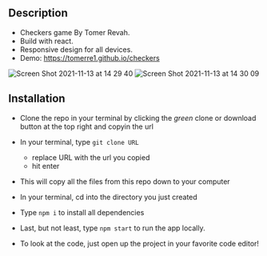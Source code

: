 

## Description

- Checkers game By Tomer Revah.
- Build with react.
- Responsive design for all devices.
- Demo: https://tomerre1.github.io/checkers


![Screen Shot 2021-11-13 at 14 29 40](https://user-images.githubusercontent.com/58183173/141643894-0e7eef57-864a-44fb-a132-827347cd0da5.png)
![Screen Shot 2021-11-13 at 14 30 09](https://user-images.githubusercontent.com/58183173/141643895-c865f8e0-bba6-48d9-b60d-e8ae11d0bfb2.png)

## Installation
- Clone the repo in your terminal by clicking the _green_ clone or download button at the top right and copyin the url
- In your terminal, type ```git clone URL```
  - replace URL with the url you copied
  - hit enter
- This will copy all the files from this repo down to your computer
- In your terminal, cd into the directory you just created
- Type ```npm i``` to install all dependencies
- Last, but not least, type ```npm start``` to run the app locally.

- To look at the code, just open up the project in your favorite code editor!

